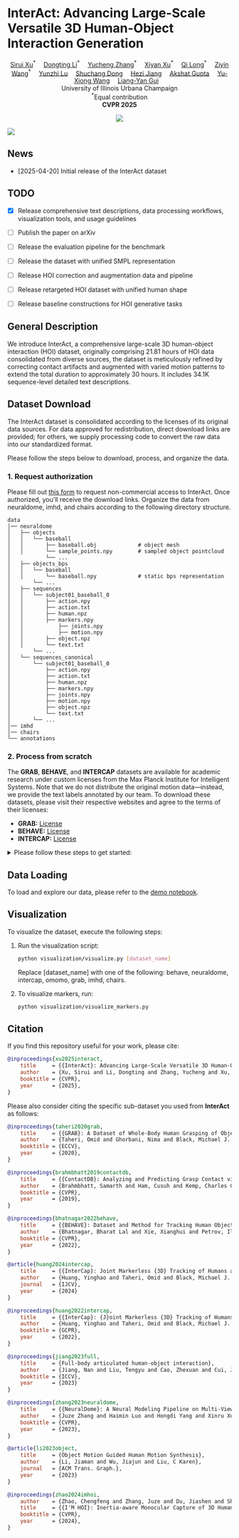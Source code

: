 <p align="center">
<h1><strong>InterAct: Advancing Large-Scale Versatile 3D Human-Object Interaction Generation</strong></h1>
  <p align="center">
    <a href='https://sirui-xu.github.io' target='_blank'>Sirui Xu</a><sup>*</sup>&emsp;
    <a href='' target='_blank'>Dongting Li</a><sup>*</sup>&emsp;
    <a href='' target='_blank'>Yucheng Zhang</a><sup>*</sup>&emsp;
    <a href='' target='_blank'>Xiyan Xu</a><sup>*</sup>&emsp;
    <a href='' target='_blank'>Qi Long</a><sup>*</sup>&emsp;
    <a href='https://github.com/wzyabcas' target='_blank'>Ziyin Wang</a><sup>*</sup>&emsp;
    <a href='' target='_blank'>Yunzhi Lu</a>&emsp;
    <a href='' target='_blank'>Shuchang Dong</a>&emsp;
    <a href='' target='_blank'>Hezi Jiang</a>&emsp;
    <a href='' target='_blank'>Akshat Gupta</a>&emsp;
    <a href='https://yxw.web.illinois.edu/' target='_blank'>Yu-Xiong Wang</a>&emsp;
    <a href='https://lgui.web.illinois.edu/' target='_blank'>Liang-Yan Gui</a>&emsp;
    <br>
    University of Illinois Urbana Champaign
    <br>
    <sup>*</sup>Equal contribution
    <br>
    <strong>CVPR 2025</strong>
  </p>
</p>

</p>
<p align="center">
<!--   <a href='https://arxiv.org/abs/xxxx.xxxxx'>
    <img src='https://img.shields.io/badge/Arxiv-xxxx.xxxxx-A42C25?style=flat&logo=arXiv&logoColor=A42C25'></a> -->
<!--   <a href='https://arxiv.org/pdf/xxxx.xxxxx.pdf'>
    <img src='https://img.shields.io/badge/Paper-PDF-yellow?style=flat&logo=arXiv&logoColor=yellow'></a> -->
<!--   <a href='https://sirui-xu.github.io/InterAct'>
    <img src='https://img.shields.io/badge/Project-Page-green?style=flat&logo=Google%20chrome&logoColor=green'></a> -->
  <a href='https://github.com/wzyabcas/InterAct'>
    <img src='https://img.shields.io/badge/GitHub-Code-black?style=flat&logo=github&logoColor=white'></a>
</p>

![](./assets/teaser.png)

## News
- [2025-04-20] Initial release of the InterAct dataset

## TODO
- [x] Release comprehensive text descriptions, data processing workflows, visualization tools, and usage guidelines
- [ ] Publish the paper on arXiv
- [ ] Release the evaluation pipeline for the benchmark
- [ ] Release the dataset with unified SMPL representation
- [ ] Release HOI correction and augmentation data and pipeline
- [ ] Release retargeted HOI dataset with unified human shape
- [ ] Release baseline constructions for HOI generative tasks


## General Description

We introduce InterAct, a comprehensive large-scale 3D human-object interaction (HOI) dataset, originally comprising 21.81 hours of HOI data consolidated from diverse sources, the dataset is meticulously refined by correcting contact artifacts and augmented with varied motion patterns to extend the total duration to approximately 30 hours. It includes 34.1K sequence-level detailed text descriptions.

## Dataset Download

The InterAct dataset is consolidated according to the licenses of its original data sources. For data approved for redistribution, direct download links are provided; for others, we supply processing code to convert the raw data into our standardized format.

Please follow the steps below to download, process, and organize the data.

### 1. Request authorization

Please fill out [this form](https://docs.google.com/forms/d/e/1FAIpQLScMCfdd8BXzDBZ3iw0x5zA3KSTlD1F2GTaO8ylDG9Cj1upaPw/viewform?usp=sharing) to request non-commercial access to InterAct. Once authorized, you'll receive the download links. Organize the data from neuraldome, imhd, and chairs according to the following directory structure.

```
data
│── neuraldome
│   ├── objects
│   │   └── baseball
│   │       ├── baseball.obj             # object mesh
│   │       └── sample_points.npy        # sampled object pointcloud
│   		└── ...
│   ├── objects_bps
│   │   └── baseball
│   │       └── baseball.npy             # static bps representation
│   	└── ...
│   ├── sequences
│   │   └── subject01_baseball_0
│   │       ├── action.npy 
│   │       ├── action.txt
│   │       ├── human.npz
│   │       ├── markers.npy
│   │		    ├── joints.npy
│   │		    ├── motion.npy
│   │       ├── object.npz
│   │       └── text.txt
│   	└── ...
│   └── sequences_canonical
│       └── subject01_baseball_0
│           ├── action.npy
│           ├── action.txt
│           ├── human.npz
│           ├── markers.npy
│           ├── joints.npy
│           ├── motion.npy
│           ├── object.npz
│           └── text.txt
│   	└── ...
│── imhd
│── chairs
└── annotations
```



### 2. Process from scratch  

The **GRAB**, **BEHAVE**, and **INTERCAP** datasets are available for academic research under custom licenses from the Max Planck Institute for Intelligent Systems. Note that we do not distribute the original motion data—instead, we provide the text labels annotated by our team. To download these datasets, please visit their respective websites and agree to the terms of their licenses:

- **GRAB:** [License](https://grab.is.tuebingen.mpg.de/license.html)
- **BEHAVE:** [License](https://virtualhumans.mpi-inf.mpg.de/behave/license.html)
- **INTERCAP:** [License](https://intercap.is.tue.mpg.de/license.html)


<details>
  <summary>Please follow these steps to get started:</summary>


1. Download SMPL+H, SMPLX, DMPLs.

    Download SMPL+H mode from [SMPL+H](https://mano.is.tue.mpg.de/download.php) (choose Extended SMPL+H model used in the AMASS project), DMPL model from [DMPL](https://smpl.is.tue.mpg.de/download.php) (choose DMPLs compatible with SMPL), and SMPL-X model from [SMPL-X](https://smpl-x.is.tue.mpg.de/download.php). Then, please place all the models under `./models/`. The `./models/` folder tree should be:

    ```
    models
    │── smplh
    │   ├── female
    │   │   ├── model.npz
    │   ├── male
    │   │   ├── model.npz
    │   ├── neutral
    │   │   ├── model.npz
    │   ├── SMPLH_FEMALE.pkl
    │   └── SMPLH_MALE.pkl
    └── smplx
        ├── SMPLX_FEMALE.npz
        ├── SMPLX_FEMALE.pkl
        ├── SMPLX_MALE.npz
        ├── SMPLX_MALE.pkl
        ├── SMPLX_NEUTRAL.npz
        └── SMPLX_NEUTRAL.pkl
    ```

    Please follow [smplx tools](https://github.com/vchoutas/smplx/blob/main/tools/README.md#merging-smpl-h-and-mano-parameters) to merge SMPL-H and MANO parameters.

2. Prepare Environment

  - Option A: From environment.yml

    Create the Conda environment:
    ```bash
    conda env create -f environment.yml
    ```

    To install PyTorch3D, please follow the official instructions: [Pytorch3D](https://github.com/facebookresearch/pytorch3d/blob/main/INSTALL.md)
    
    Install remaining packages:
    ```
    pip install git+https://github.com/otaheri/chamfer_distance
    pip install git+https://github.com/otaheri/bps_torch
    python -m spacy download en_core_web_sm
    ```

  - Option B: Manual setup

    Create and activate a fresh environment:
    ```bash
    conda create -n interact python=3.8
    conda activate interact
    pip install torch==2.0.0 torchvision==0.15.1 torchaudio==2.0.1 --index-url https://download.pytorch.org/whl/cu118
    ```

    To install PyTorch3D, please follow the official instructions: [Pytorch3D](https://github.com/facebookresearch/pytorch3d/blob/main/INSTALL.md).

    Install remaining packages:
    ```
    pip install -r requirements.txt
    python -m spacy download en_core_web_sm
    ```

    

3. Prepare raw data

  - **BEHAVE** 

    Download the motion data from [this link](https://datasets.d2.mpi-inf.mpg.de/cvpr22behave/behave-30fps-params-v1.tar), and put them into [./data/behave/sequences](data/behave/sequences/). Download object data from [this link](https://datasets.d2.mpi-inf.mpg.de/cvpr22behave/objects.zip), and put them into [./data/behave/objects](data/behave/objects/). 

    Expected File Structure:

    ```bash
    data/behave/
    ├── sequences
    │   ├── data_name
    │       ├── object_fit_all.npz        # object's pose sequences
    │       └── smpl_fit_all.npz          # human's pose sequences
    └── objects
        └── object_name
            ├── object_name.jpg       # one photo of the object
            ├── object_name.obj       # reconstructed 3D scan of the object
            ├── object_name.obj.mtl   # mesh material property
            ├── object_name_tex.jpg   # mesh texture
            └── object_name_fxxx.ply  # simplified object mesh 
    ```

  - **OMOMO**

    Download the dataset from this [link](https://github.com/lijiaman/omomo_release), and download the text annotations from this [link](https://github.com/lijiaman/omomo_release/blob/main/omomo_text_anno.zip).

    

    Expected File Structure:
    ```bash
    data/omomo/raw
    ├── omomo_text_anno_json_data              # Annotation JSON data
    ├── captured_objects 
    │   └── object_name_cleaned_simplified.obj # Simplified object mesh
    ├── test_diffusion_manip_seq_joints24.p	   # Test sequences
    └── train_diffusion_manip_seq_joints24.p   # Train sequences
    ```

  - **InterCap**

    Dowload InterCap from the [the project website](https://intercap.is.tue.mpg.de/). Please download the one with "new results via newly trained LEMO hand models"

    Expected File Structure:

    ```bash
    data/intercap/raw
    └── 01
        └── 01
            └── Seg_id
                ├── res.pkl					   # Human and Object Motion 				
                └── Mesh
                    └── 00000_second_obj.ply   # Object mesh 
      ...
    ```

  - **GRAB**

    Download GRAB from [the project website](https://grab.is.tue.mpg.de/). 

    Expected File Structure:
    ```bash
    data/grab/raw
    ├── grab
    │   ├── s1
    │       └── seq_name.npz      # Human and Object Motion 
        ...
    └── tools
        ├── object_meshes         # Object mesh
        ├── object_settings       
        ├── subject_meshes        # Subject mesh
        └── subject_settings	  
    ```

4. Data Processing

  After organizing the raw data, execute the following steps to process the datasets into our standard representations.

  -  
    Run the processing scripts for each dataset:

    ```bash
    python process/process_behave.py
    python process/process_grab.py
    python process/process_intercap.py
    python process/process_omomo.py
    ```

  - Canonicalize the object mesh:
    
    ```
    python process/canonicalize_obj.py
    ```
    
  - Segment the sequences according to annotations and generate associated text files:
    
    ```bash
    python process/process_text.py
    python process/process_text_omomo.py
    ```
    
    After processing, the directory structure under [data/](data/) should include all sub-datasets, including:
    
    ```
    data
    ├── annotation
    ├── behave
    │   ├── objects
    │   │   └── object_name
    │   │       └── object_name.obj
    │   └── sequences
    │       └── id
    │           ├── human.npz
    │           ├── object.npz
    │           └── text.txt
    ├── omomo
    │   ├── objects
    │   │   └── object_name
    │   │       └── object_name.obj
    │   └── sequences
    │       └── id
    │           ├── human.npz
    │           ├── object.npz
    │           └── text.txt
    ├── intercap
    │   ├── objects
    │   │   └── object_name
    │   │       └── object_name.obj
    │   └── sequences
    │       └── id
    │           ├── human.npz
    │           ├── object.npz
    │           └── text.txt
    └── grab
        ├── objects
        │   └── object_name
        │       └── object_name.obj
        └── sequences
            └── id
                ├── human.npz
                ├── object.npz
                └── text.txt
    
    ```
    
- Canonicalize the human data by running:

  ```bash
  python process/canonicalize_human.py
  
  # or multi_thread for speedup
  python process/canonicalize_human_multi_thread.py
  ```

- Sample object keypoints:

  ```bash
  python process/sample_obj.py
  ```

- Extract motion representations:

  ```bash
  python process/motion_representation.py  
  ```

- Process the object bps for training:

  ```bash
  python process/process_bps.py
  ```

</details> 


## Data Loading 

To load and explore our data, please refer to the [demo notebook](data_demo.ipynb).


## Visualization
To visualize the dataset, execute the following steps:

1. Run the visualization script:

    ```bash
    python visualization/visualize.py [dataset_name]
    ```

    Replace [dataset_name] with one of the following: behave, neuraldome, intercap, omomo, grab, imhd, chairs.

2. To visualize markers, run:

    ```bash
    python visualization/visualize_markers.py
    ```



## Citation  

If you find this repository useful for your work, please cite:

```bibtex
@inproceedings{xu2025interact,
    title     = {{InterAct}: Advancing Large-Scale Versatile 3D Human-Object Interaction Generation},
    author    = {Xu, Sirui and Li, Dongting and Zhang, Yucheng and Xu, Xiyan and Long, Qi and Wang, Ziyin and Lu, Yunzhi and Dong, Shuchang and Jiang, Hezi and Gupta, Akshat and Wang, Yu-Xiong and Gui, Liang-Yan},
    booktitle = {CVPR},
    year      = {2025},
}
```

Please also consider citing the specific sub-dataset you used from **InterAct** as follows:
```bibtex
@inproceedings{taheri2020grab,
    title     = {{GRAB}: A Dataset of Whole-Body Human Grasping of Objects},
    author    = {Taheri, Omid and Ghorbani, Nima and Black, Michael J. and Tzionas, Dimitrios},
    booktitle = {ECCV},
    year      = {2020},
}

@inproceedings{brahmbhatt2019contactdb,
    title     = {{ContactDB}: Analyzing and Predicting Grasp Contact via Thermal Imaging},
    author    = {Brahmbhatt, Samarth and Ham, Cusuh and Kemp, Charles C. and Hays, James},
    booktitle = {CVPR},
    year      = {2019},
}

@inproceedings{bhatnagar2022behave,
    title     = {{BEHAVE}: Dataset and Method for Tracking Human Object Interactions},
    author    = {Bhatnagar, Bharat Lal and Xie, Xianghui and Petrov, Ilya and Sminchisescu, Cristian and Theobalt, Christian and Pons-Moll, Gerard},
    booktitle = {CVPR},
    year      = {2022},
}

@article{huang2024intercap, 
    title     = {{InterCap}: Joint Markerless {3D} Tracking of Humans and Objects in Interaction from Multi-view {RGB-D} Images}, 
    author    = {Huang, Yinghao and Taheri, Omid and Black, Michael J. and Tzionas, Dimitrios}, 
    journal   = {IJCV}, 
    year      = {2024}
}

@inproceedings{huang2022intercap,
    title     = {{InterCap}: {J}oint Markerless {3D} Tracking of Humans and Objects in Interaction},
    author    = {Huang, Yinghao and Taheri, Omid and Black, Michael J. and Tzionas, Dimitrios},
    booktitle = {GCPR},
    year      = {2022}, 
}

@inproceedings{jiang2023full,
    title     = {Full-body articulated human-object interaction},
    author    = {Jiang, Nan and Liu, Tengyu and Cao, Zhexuan and Cui, Jieming and Zhang, Zhiyuan and Chen, Yixin and Wang, He and Zhu, Yixin and Huang, Siyuan},
    booktitle = {ICCV},
    year      = {2023}
}

@inproceedings{zhang2023neuraldome,
    title     = {{NeuralDome}: A Neural Modeling Pipeline on Multi-View Human-Object Interactions},
    author    = {Juze Zhang and Haimin Luo and Hongdi Yang and Xinru Xu and Qianyang Wu and Ye Shi and Jingyi Yu and Lan Xu and Jingya Wang},
    booktitle = {CVPR},
    year      = {2023},
}

@article{li2023object,
    title     = {Object Motion Guided Human Motion Synthesis},
    author    = {Li, Jiaman and Wu, Jiajun and Liu, C Karen},
    journal   = {ACM Trans. Graph.},
    year      = {2023}
}

@inproceedings{zhao2024imhoi,
    author    = {Zhao, Chengfeng and Zhang, Juze and Du, Jiashen and Shan, Ziwei and Wang, Junye and Yu, Jingyi and Wang, Jingya and Xu, Lan},
    title     = {{I'M HOI}: Inertia-aware Monocular Capture of 3D Human-Object Interactions},
    booktitle = {CVPR},
    year      = {2024},
}

```
